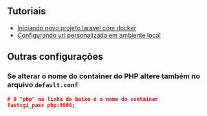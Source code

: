 ## Tutoriais
* [Iniciando novo projeto laravel com docker](https://github.com/thiagotrancoso/docker/wiki/Iniciando-novo-projeto-laravel-com-docker)
* [Configurando url personalizada em ambiente local](https://github.com/thiagotrancoso/docker/wiki/Configurando-url-personalizada)

## Outras configurações
### Se alterar o nome do container do PHP altere também no arquivo `default.conf`

```json
# O "php" na linha de baixo é o nome do container
fastcgi_pass php:9000;
```
